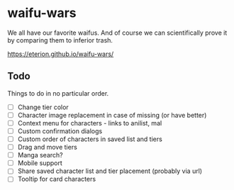 # waifu-wars

We all have our favorite waifus. And of course we can scientifically prove it by
comparing them to inferior trash.

https://eterion.github.io/waifu-wars/

## Todo

Things to do in no particular order.

- [ ] Change tier color
- [ ] Character image replacement in case of missing (or have better)
- [ ] Context menu for characters - links to anilist, mal
- [ ] Custom confirmation dialogs
- [ ] Custom order of characters in saved list and tiers
- [ ] Drag and move tiers
- [ ] Manga search?
- [ ] Mobile support
- [ ] Share saved character list and tier placement (probably via url)
- [ ] Tooltip for card characters
